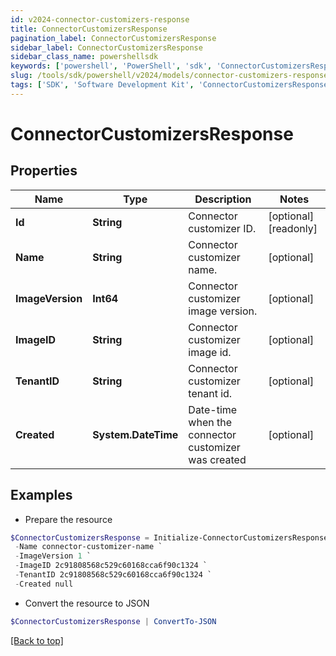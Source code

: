 ```yaml
---
id: v2024-connector-customizers-response
title: ConnectorCustomizersResponse
pagination_label: ConnectorCustomizersResponse
sidebar_label: ConnectorCustomizersResponse
sidebar_class_name: powershellsdk
keywords: ['powershell', 'PowerShell', 'sdk', 'ConnectorCustomizersResponse', 'V2024ConnectorCustomizersResponse'] 
slug: /tools/sdk/powershell/v2024/models/connector-customizers-response
tags: ['SDK', 'Software Development Kit', 'ConnectorCustomizersResponse', 'V2024ConnectorCustomizersResponse']
---
```



# ConnectorCustomizersResponse

## Properties

Name | Type | Description | Notes
------------ | ------------- | ------------- | -------------
**Id** | **String** | Connector customizer ID. | [optional] [readonly] 
**Name** | **String** | Connector customizer name. | [optional] 
**ImageVersion** | **Int64** | Connector customizer image version. | [optional] 
**ImageID** | **String** | Connector customizer image id. | [optional] 
**TenantID** | **String** | Connector customizer tenant id. | [optional] 
**Created** | **System.DateTime** | Date-time when the connector customizer was created | [optional] 

## Examples

- Prepare the resource
```powershell
$ConnectorCustomizersResponse = Initialize-ConnectorCustomizersResponse  -Id b07dc46a-1498-4de8-bfbb-259a68e70c8a `
 -Name connector-customizer-name `
 -ImageVersion 1 `
 -ImageID 2c91808568c529c60168cca6f90c1324 `
 -TenantID 2c91808568c529c60168cca6f90c1324 `
 -Created null
```

- Convert the resource to JSON
```powershell
$ConnectorCustomizersResponse | ConvertTo-JSON
```


[[Back to top]](#) 

